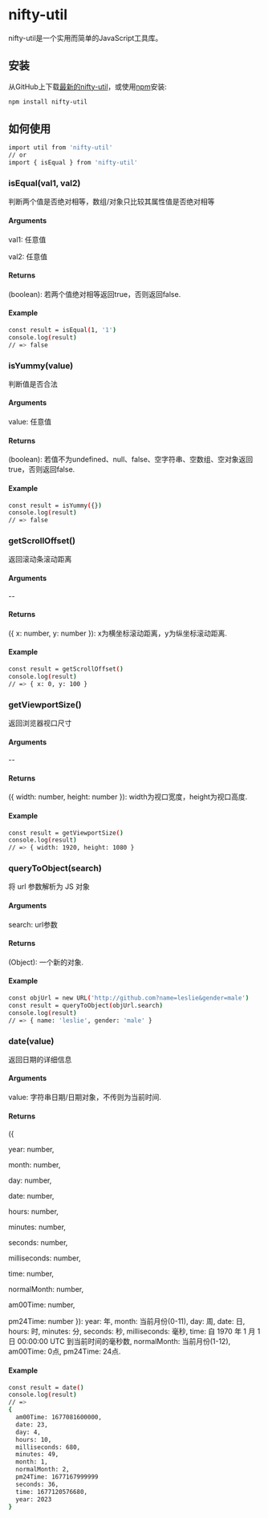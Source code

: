 # nifty-util

nifty-util是一个实用而简单的JavaScript工具库。

## 安装

从GitHub上下载[最新的nifty-util](https://github.com/ZHTGitHub/nifty-util)，或使用[npm](https://github.com/ZHTGitHub/nifty-util)安装:

```bash
npm install nifty-util
```

## 如何使用

```bash
import util from 'nifty-util'
// or
import { isEqual } from 'nifty-util'
```

### isEqual(val1, val2)

判断两个值是否绝对相等，数组/对象只比较其属性值是否绝对相等

#### Arguments

val1: 任意值

val2: 任意值

#### Returns

(boolean): 若两个值绝对相等返回true，否则返回false.


#### Example

```bash
const result = isEqual(1, '1')
console.log(result)
// => false
```

### isYummy(value)

判断值是否合法

#### Arguments

value: 任意值

#### Returns

(boolean): 若值不为undefined、null、false、空字符串、空数组、空对象返回true，否则返回false.


#### Example

```bash
const result = isYummy({})
console.log(result)
// => false
```

### getScrollOffset()

返回滚动条滚动距离

#### Arguments

--

#### Returns

({ x: number, y: number }): x为横坐标滚动距离，y为纵坐标滚动距离.


#### Example

```bash
const result = getScrollOffset()
console.log(result)
// => { x: 0, y: 100 }
```

### getViewportSize()

返回浏览器视口尺寸

#### Arguments

--

#### Returns

({ width: number, height: number }): width为视口宽度，height为视口高度.


#### Example

```bash
const result = getViewportSize()
console.log(result)
// => { width: 1920, height: 1080 }
```

### queryToObject(search)

将 url 参数解析为 JS 对象

#### Arguments

search: url参数

#### Returns

(Object): 一个新的对象.


#### Example

```bash
const objUrl = new URL('http://github.com?name=leslie&gender=male')
const result = queryToObject(objUrl.search)
console.log(result)
// => { name: 'leslie', gender: 'male' }
```

### date(value)

返回日期的详细信息

#### Arguments

value: 字符串日期/日期对象，不传则为当前时间.

#### Returns

({ 

  year: number, 

  month: number, 

  day: number, 

  date: number, 

  hours: number, 
  
  minutes: number, 

  seconds: number, 

  milliseconds: number, 

  time: number, 

  normalMonth: number, 

  am00Time: number, 
  
  pm24Time: number 
}): year: 年, month: 当前月份(0-11), day: 周, date: 日, hours: 时, minutes: 分, seconds: 秒, milliseconds: 毫秒, time: 自 1970 年 1 月 1 日 00:00:00 UTC 到当前时间的毫秒数, normalMonth: 当前月份(1-12), am00Time: 0点, pm24Time: 24点.


#### Example

```bash
const result = date()
console.log(result)
// => 
{ 
  am00Time: 1677081600000, 
  date: 23, 
  day: 4, 
  hours: 10, 
  milliseconds: 680, 
  minutes: 49, 
  month: 1, 
  normalMonth: 2, 
  pm24Time: 1677167999999 
  seconds: 36, 
  time: 1677120576680, 
  year: 2023 
}
```


